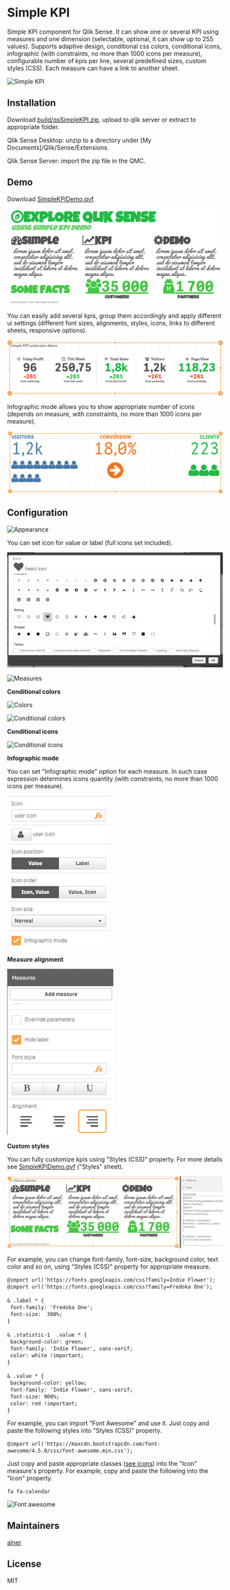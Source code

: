 # Simple KPI

Simple KPI component for Qlik Sense.
It can show one or several KPI using measures and one dimension (selectable, optional, it can show up to 255 values).
Supports adaptive design, conditional css colors, conditional icons, infographic (with constraints, no more than 1000 icons per measure), configurable number of kpis per line, several predefined sizes, custom styles (CSS).
Each measure can have a link to another sheet.

![Simple KPI](https://raw.githubusercontent.com/alner/qsStatisticBlock/screenshots/screenshots/SimpleKPI.png)

## Installation

Download [build/qsSimpleKPI.zip](https://github.com/alner/qsSimpleKPI/raw/master/build/qsSimpleKPI.zip), upload to qlik server or extract to appropriate folder.

Qlik Sense Desktop: unzip to a directory under [My Documents]/Qlik/Sense/Extensions.

Qlik Sense Server: import the zip file in the QMC.

## Demo

Download [SimpleKPIDemo.qvf](examples/SimpleKPIDemo.qvf)

![Example](examples/images/using_styles.png)

You can easily add several kpis, group them accordingly and apply different ui settings (different font sizes, alignments, styles, icons, links to different sheets, responsive options).

![Example](examples/SimpleKPIDemo.png)

Infographic mode allows you to show appropriate number of icons (depends on measure, with constraints, no more than 1000 icons per measure).

![Example](examples/images/infographic.png)

## Configuration

![Appearance](https://raw.githubusercontent.com/alner/qsStatisticBlock/screenshots/screenshots/Appearance2.png)

You can set icon for value or label (full icons set included).

![Example](examples/IconDialog.png)

![Measures](https://raw.githubusercontent.com/alner/qsStatisticBlock/screenshots/screenshots/Measures.png)


**Conditional colors**

![Colors](https://raw.githubusercontent.com/alner/qsStatisticBlock/screenshots/screenshots/Colors.png)

![Conditional colors](https://raw.githubusercontent.com/alner/qsStatisticBlock/screenshots/screenshots/ConditionalColors.png)

**Conditional icons**

![Conditional icons](https://raw.githubusercontent.com/alner/qsStatisticBlock/screenshots/screenshots/ConditionalIcons.png)

**Infographic mode**

You can set "Infographic mode" option for each measure. In such case expression determines icons quantity (with constraints, no more than 1000 icons per measure).

![Example](examples/images/infographic_mode.png)

**Measure alignment**

![Example](examples/images/alignment.png)

**Custom styles**

 You can fully customize kpis using "Styles (CSS)" property. For more details see [SimpleKPIDemo.qvf](examples/SimpleKPIDemo.qvf) ("Styles" sheet).

![Example](examples/images/google_fonts.png)

 For example, you can change font-family, font-size, background color, text color and so on, using "Styles (CSS)" property for appropriate measure.

 ```
@import url('https://fonts.googleapis.com/css?family=Indie Flower');
@import url('https://fonts.googleapis.com/css?family=Fredoka One');

& .label * {
  font-family: 'Fredoka One';
  font-size:  300%;
}

& .statistic-1  .value * {
  background-color: green;
  font-family: 'Indie Flower', sans-serif;
  color: white !important;
}

& .value * {
  background-color: yellow;
  font-family: 'Indie Flower', sans-serif;
  font-size: 900%;
  color: red !important;
}
 ```

For example, you can import "Font Awesome" and use it. Just copy and paste the following styles into "Styles (CSS)" property.
```
@import url('https://maxcdn.bootstrapcdn.com/font-awesome/4.5.0/css/font-awesome.min.css');
```

Just copy and paste appropriate classes ([see icons](https://fortawesome.github.io/Font-Awesome/icons/)) into the "Icon" measure's property.
For example, copy and paste the following into the "Icon" property.
```
fa fa-calendar
```
![Font awesome](https://raw.githubusercontent.com/alner/qsStatisticBlock/screenshots/screenshots/fontawesome.png)

## Maintainers

[alner](https://github.com/alner)

## License

MIT
